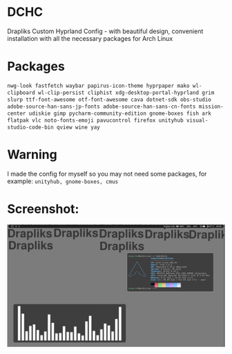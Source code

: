 # DCHC
Drapliks Custom Hyprland Config - with beautiful design, convenient installation with all the necessary packages for Arch Linux
# Packages
```
nwg-look fastfetch waybar papirus-icon-theme hyprpaper mako wl-clipboard wl-clip-persist cliphist xdg-desktop-portal-hyprland grim slurp ttf-font-awesome otf-font-awesome cava dotnet-sdk obs-studio adobe-source-han-sans-jp-fonts adobe-source-han-sans-cn-fonts mission-center udiskie gimp pycharm-community-edition gnome-boxes fish ark flatpak vlc noto-fonts-emoji pavucontrol firefox unityhub visual-studio-code-bin qview wine yay
```
# Warning
I made the config for myself so you may not need some packages, for example: ```unityhub, gnome-boxes, cmus```
# Screenshot:
![](screenshot.jpg)
